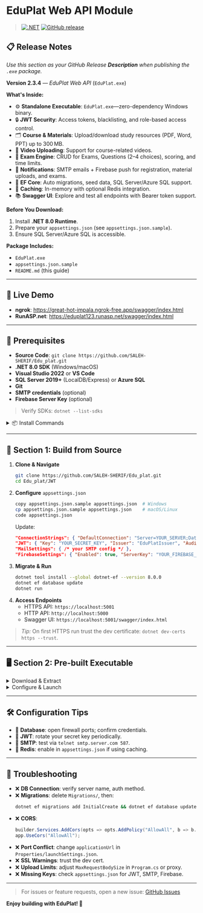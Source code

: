 # EduPlat Web API Module

> [![.NET](https://img.shields.io/badge/.NET-8.0-blue)](https://dotnet.microsoft.com/download) [![GitHub release](https://img.shields.io/github/v/release/SALEH-SHERIF/Edu_plat)](https://github.com/SALEH-SHERIF/Edu_plat/releases)

## 📋 Release Notes

*Use this section as your GitHub Release **Description** when publishing the `.exe` package.*

**Version 2.3.4** — *EduPlat Web API* (`EduPlat.exe`)

**What's Inside:**

- ⚙️ **Standalone Executable**: `EduPlat.exe`—zero-dependency Windows binary.
- 🔒 **JWT Security**: Access tokens, blacklisting, and role-based access control.
- 🗂️ **Course & Materials**: Upload/download study resources (PDF, Word, PPT) up to 300 MB.
- 🎥 **Video Uploading**: Support for course-related videos.
- 📝 **Exam Engine**: CRUD for Exams, Questions (2–4 choices), scoring, and time limits.
- 📧 **Notifications**: SMTP emails + Firebase push for registration, material uploads, and exams.
- 🔄 **EF Core**: Auto migrations, seed data, SQL Server/Azure SQL support.
- 🔄 **Caching**: In-memory with optional Redis integration.
- 📚 **Swagger UI**: Explore and test all endpoints with Bearer token support.

**Before You Download:**

1. Install **.NET 8.0 Runtime**.
2. Prepare your `appsettings.json` (see `appsettings.json.sample`).
3. Ensure SQL Server/Azure SQL is accessible.

**Package Includes:**

- `EduPlat.exe`
- `appsettings.json.sample`
- `README.md` (this guide)

---

## 🚦 Live Demo

- **ngrok**: https://great-hot-impala.ngrok-free.app/swagger/index.html
- **RunASP.net**: https://eduplat123.runasp.net/swagger/index.html

---

## 🎯 Prerequisites

- **Source Code**: `git clone https://github.com/SALEH-SHERIF/Edu_plat.git`
- **.NET 8.0 SDK** (Windows/macOS)
- **Visual Studio 2022** or **VS Code**
- **SQL Server 2019+** (LocalDB/Express) or **Azure SQL**
- **Git**
- **SMTP credentials** (optional)
- **Firebase Server Key** (optional)

> Verify SDKs: `dotnet --list-sdks`

<details>
<summary>📦 Install Commands</summary>

| Requirement      | Windows                                 | macOS                              |
|------------------|-----------------------------------------|------------------------------------|
| .NET SDK         | `winget install Microsoft.DotNet.SDK.8` | `brew install --cask dotnet-sdk`   |
| Git              | `winget install Git.Git`                | `brew install git`                 |
</details>

---

## 🚀 Section 1: Build from Source

1. **Clone & Navigate**
   ```bash
   git clone https://github.com/SALEH-SHERIF/Edu_plat.git
   cd Edu_plat/JWT
   ```
2. **Configure** `appsettings.json`
   ```bash
   copy appsettings.json.sample appsettings.json  # Windows
   cp appsettings.json.sample appsettings.json    # macOS/Linux
   code appsettings.json
   ```
   Update:
   ```json
   "ConnectionStrings": { "DefaultConnection": "Server=YOUR_SERVER;Database=EduPlat;Trusted_Connection=True;" },
   "JWT": { "Key": "YOUR_SECRET_KEY", "Issuer": "EduPlatIssuer", "Audience": "EduPlatAudience", "DurationInMinutes": 60 },
   "MailSettings": { /* your SMTP config */ },
   "FirebaseSettings": { "Enabled": true, "ServerKey": "YOUR_FIREBASE_SERVER_KEY" }
   ```
3. **Migrate & Run**
   ```bash
   dotnet tool install --global dotnet-ef --version 8.0.0
   dotnet ef database update
   dotnet run
   ```
4. **Access Endpoints**
   - HTTPS API: `https://localhost:5001`
   - HTTP API: `http://localhost:5000`
   - Swagger UI: `https://localhost:5001/swagger/index.html`

> *Tip:* On first HTTPS run trust the dev certificate: `dotnet dev-certs https --trust`.

---

## 🖥️ Section 2: Pre-built Executable

<details>
<summary>Download & Extract</summary>

1. Go to [Releases](https://github.com/SALEH-SHERIF/Edu_plat/releases)
2. Download `.zip`/`.exe` (Windows) or `.tar.gz` (macOS)
3. Extract:
   - Windows: right-click → Extract All...
   - macOS: `tar -xzf EduPlat_JWT_mac.tar.gz`
</details>

<details>
<summary>Configure & Launch</summary>

1. Place `appsettings.json` next to `EduPlat.exe`.
2. Run:
   - Windows: `./EduPlat.exe`
   - macOS/Linux: `chmod +x EduPlat && ./EduPlat`
</details>

---

## 🛠️ Configuration Tips

- 🔧 **Database**: open firewall ports; confirm credentials.
- 🔑 **JWT**: rotate your secret key periodically.
- 📧 **SMTP**: test via `telnet smtp.server.com 587`.
- 🔄 **Redis**: enable in `appsettings.json` if using caching.

---

## 🐞 Troubleshooting

- ❌ **DB Connection**: verify server name, auth method.
- ❌ **Migrations**: delete `Migrations/`, then:
  ```bash
  dotnet ef migrations add InitialCreate && dotnet ef database update
  ```
- ❌ **CORS**:
  ```csharp
  builder.Services.AddCors(opts => opts.AddPolicy("AllowAll", b => b.AllowAnyOrigin().AllowAnyHeader().AllowAnyMethod()));
  app.UseCors("AllowAll");
  ```
- ❌ **Port Conflict**: change `applicationUrl` in `Properties/launchSettings.json`.
- ❌ **SSL Warnings**: trust the dev cert.
- ❌ **Upload Limits**: adjust `MaxRequestBodySize` in `Program.cs` or proxy.
- ❌ **Missing Keys**: check `appsettings.json` for JWT, SMTP, Firebase.

---

> For issues or feature requests, open a new issue: [GitHub Issues](https://github.com/SALEH-SHERIF/Edu_plat/issues)

**Enjoy building with EduPlat! 🎉**

